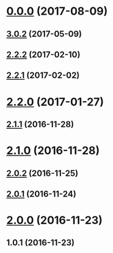 <a name="0.0.0"></a>
# [0.0.0](https://github.com/krbaio3/atmira-select/compare/v3.0.2...v0.0.0) (2017-08-09)



<a name="3.0.2"></a>
## [3.0.2](https://github.com/krbaio3/atmira-select/compare/v2.2.2...v3.0.2) (2017-05-09)



<a name="2.2.2"></a>
## [2.2.2](https://github.com/krbaio3/atmira-select/compare/v2.2.1...v2.2.2) (2017-02-10)



<a name="2.2.1"></a>
## [2.2.1](https://github.com/krbaio3/atmira-select/compare/v2.2.0...v2.2.1) (2017-02-02)



<a name="2.2.0"></a>
# [2.2.0](https://github.com/krbaio3/atmira-select/compare/v2.1.1...v2.2.0) (2017-01-27)



<a name="2.1.1"></a>
## [2.1.1](https://github.com/krbaio3/atmira-select/compare/v2.1.0...v2.1.1) (2016-11-28)



<a name="2.1.0"></a>
# [2.1.0](https://github.com/krbaio3/atmira-select/compare/v2.0.2...v2.1.0) (2016-11-28)



<a name="2.0.2"></a>
## [2.0.2](https://github.com/krbaio3/atmira-select/compare/v2.0.1...v2.0.2) (2016-11-25)



<a name="2.0.1"></a>
## [2.0.1](https://github.com/krbaio3/atmira-select/compare/v2.0.0...v2.0.1) (2016-11-24)



<a name="2.0.0"></a>
# [2.0.0](https://github.com/krbaio3/atmira-select/compare/2.0.0...v2.0.0) (2016-11-23)



<a name="1.0.1"></a>
## 1.0.1 (2016-11-23)



